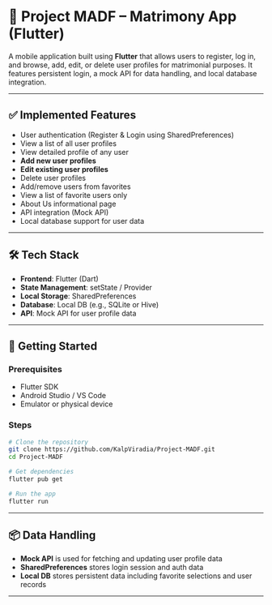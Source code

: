 # 💍 Project MADF – Matrimony App (Flutter)

A mobile application built using **Flutter** that allows users to register, log in, and browse, add, edit, or delete user profiles for matrimonial purposes. It features persistent login, a mock API for data handling, and local database integration.

---

## ✅ Implemented Features

* User authentication (Register & Login using SharedPreferences)
* View a list of all user profiles
* View detailed profile of any user
* **Add new user profiles**
* **Edit existing user profiles**
* Delete user profiles
* Add/remove users from favorites
* View a list of favorite users only
* About Us informational page
* API integration (Mock API)
* Local database support for user data

---

## 🛠️ Tech Stack

* **Frontend**: Flutter (Dart)
* **State Management**: setState / Provider
* **Local Storage**: SharedPreferences
* **Database**: Local DB (e.g., SQLite or Hive)
* **API**: Mock API for user profile data

---

## 🚀 Getting Started

### Prerequisites

* Flutter SDK
* Android Studio / VS Code
* Emulator or physical device

### Steps

```bash
# Clone the repository
git clone https://github.com/KalpViradia/Project-MADF.git
cd Project-MADF

# Get dependencies
flutter pub get

# Run the app
flutter run
```

---

## 📦 Data Handling

* **Mock API** is used for fetching and updating user profile data
* **SharedPreferences** stores login session and auth data
* **Local DB** stores persistent data including favorite selections and user records

---
